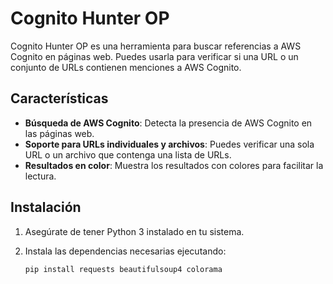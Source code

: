 # Cognito Hunter OP

Cognito Hunter OP es una herramienta para buscar referencias a AWS Cognito en páginas web. Puedes usarla para verificar si una URL o un conjunto de URLs contienen menciones a AWS Cognito.

## Características

- **Búsqueda de AWS Cognito**: Detecta la presencia de AWS Cognito en las páginas web.
- **Soporte para URLs individuales y archivos**: Puedes verificar una sola URL o un archivo que contenga una lista de URLs.
- **Resultados en color**: Muestra los resultados con colores para facilitar la lectura.

## Instalación

1. Asegúrate de tener Python 3 instalado en tu sistema.
2. Instala las dependencias necesarias ejecutando:

   ```bash
   pip install requests beautifulsoup4 colorama

